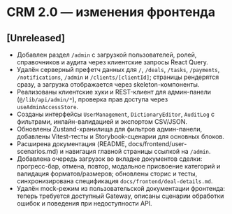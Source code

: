 # CRM 2.0 — изменения фронтенда

## [Unreleased]
- Добавлен раздел `/admin` с загрузкой пользователей, ролей, справочников и аудита через клиентские запросы React Query.
- Удалён серверный префетч данных для `/`, `/deals`, `/tasks`, `/payments`, `/notifications`, `/admin` и `/clients/[clientId]`; страницы рендерятся сразу, а загрузка отображается через skeleton-компоненты.
- Реализованы клиентские хуки и REST-клиент для админ-панели (`@/lib/api/admin/*`), проверка прав доступа через `useAdminAccessStore`.
- Созданы интерфейсы `UserManagement`, `DictionaryEditor`, `AuditLog` с фильтрами, инлайн-валидацией и экспортом CSV/JSON.
- Обновлены Zustand-хранилища для фильтров админ-панели, добавлены Vitest-тесты и Storybook-сценарии для основных блоков.
- Расширена документация (README, docs/frontend/user-scenarios.md) и навигация главной страницы ссылкой на `/admin`.
- Добавлена очередь загрузок во вкладке документов сделки: прогресс-бар, отмена, повтор, модальное присвоение категорий и валидация форматов/размеров; обновлены сторис и тесты, синхронизирована спецификация `docs/frontend/deal-details.md`.
- Удалён mock-режим из пользовательской документации фронтенда: теперь требуется доступный Gateway, описаны сценарии обработки ошибок и поведения при недоступности API.
